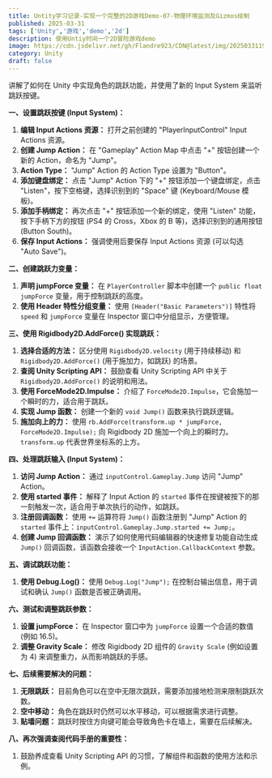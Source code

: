 ```yaml
---
title: Untity学习记录-实现一个完整的2D游戏Demo-07-物理环境监测及Gizmos绘制
published: 2025-03-31
tags: ['Unity','游戏','demo','2d']
description: 使用Untiy时间一个2D冒险游戏demo
image: https://cdn.jsdelivr.net/gh/Flandre923/CDN@latest/img/20250331195820.png
category: Unity
draft: false
---
```

讲解了如何在 Unity 中实现角色的跳跃功能，并使用了新的 Input System 来监听跳跃按键。

**一、设置跳跃按键 (Input System)：**

1. **编辑 Input Actions 资源：**  打开之前创建的 "PlayerInputControl" Input Actions 资源。
2. **创建 Jump Action：**  在 "Gameplay" Action Map 中点击 "+" 按钮创建一个新的 Action，命名为 "Jump"。
3. **Action Type：**  "Jump" Action 的 Action Type 设置为 "Button"。
4. **添加键盘绑定：**  点击 "Jump" Action 下的 "+" 按钮添加一个键盘绑定，点击 "Listen"，按下空格键，选择识别到的 "Space" 键 (Keyboard/Mouse 模板)。
5. **添加手柄绑定：**  再次点击 "+" 按钮添加一个新的绑定，使用 "Listen" 功能，按下手柄下方的按钮 (PS4 的 Cross，Xbox 的 B 等)，选择识别到的通用按钮 (Button South)。
6. **保存 Input Actions：**  强调使用后要保存 Input Actions 资源 (可以勾选 "Auto Save")。

**二、创建跳跃力变量：**

1. **声明 jumpForce 变量：**  在 `PlayerController` 脚本中创建一个 `public float jumpForce` 变量，用于控制跳跃的高度。
2. **使用 Header 特性分组变量：**  使用 `[Header("Basic Parameters")]` 特性将 `speed` 和 `jumpForce` 变量在 Inspector 窗口中分组显示，方便管理。

**三、使用 Rigidbody2D.AddForce() 实现跳跃：**

1. **选择合适的方法：**  区分使用 `Rigidbody2D.velocity` (用于持续移动) 和 `Rigidbody2D.AddForce()` (用于施加力，如跳跃) 的场景。
2. **查阅 Unity Scripting API：**  鼓励查看 Unity Scripting API 中关于 `Rigidbody2D.AddForce()` 的说明和用法。
3. **使用 ForceMode2D.Impulse：**  介绍了 `ForceMode2D.Impulse`，它会施加一个瞬时的力，适合用于跳跃。
4. **实现 Jump 函数：**  创建一个新的 `void Jump()` 函数来执行跳跃逻辑。
5. **施加向上的力：**  使用 `rb.AddForce(transform.up * jumpForce, ForceMode2D.Impulse);` 向 Rigidbody 2D 施加一个向上的瞬时力。`transform.up` 代表世界坐标系的上方。

**四、处理跳跃输入 (Input System)：**

1. **访问 Jump Action：**  通过 `inputControl.Gameplay.Jump` 访问 "Jump" Action。
2. **使用 started 事件：**  解释了 Input Action 的 `started` 事件在按键被按下的那一刻触发一次，适合用于单次执行的动作，如跳跃。
3. **注册回调函数：**  使用 `+=` 运算符将 `Jump()` 函数注册到 "Jump" Action 的 `started` 事件上：`inputControl.Gameplay.Jump.started += Jump;`。
4. **创建 Jump 回调函数：**  演示了如何使用代码编辑器的快速修复功能自动生成 `Jump()` 回调函数，该函数会接收一个 `InputAction.CallbackContext` 参数。

**五、调试跳跃功能：**

1. **使用 Debug.Log()：**  使用 `Debug.Log("Jump");` 在控制台输出信息，用于调试和确认 `Jump()` 函数是否被正确调用。

**六、测试和调整跳跃参数：**

1. **设置 jumpForce：**  在 Inspector 窗口中为 `jumpForce` 设置一个合适的数值 (例如 16.5)。
2. **调整 Gravity Scale：**  修改 Rigidbody 2D 组件的 `Gravity Scale` (例如设置为 4) 来调整重力，从而影响跳跃的手感。

**七、后续需要解决的问题：**

1. **无限跳跃：**  目前角色可以在空中无限次跳跃，需要添加接地检测来限制跳跃次数。
2. **空中移动：**  角色在跳跃时仍然可以水平移动，可以根据需求进行调整。
3. **贴墙问题：**  跳跃时按住方向键可能会导致角色卡在墙上，需要在后续解决。

**八、再次强调查阅代码手册的重要性：**

1. 鼓励养成查看 Unity Scripting API 的习惯，了解组件和函数的使用方法和示例。